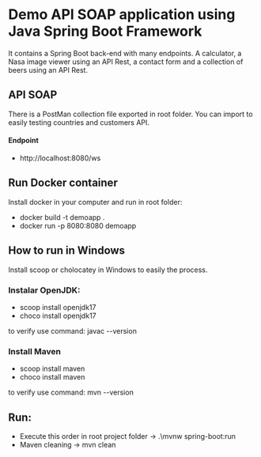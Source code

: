 # Demo API SOAP application using Java Spring Boot Framework
It contains a Spring Boot back-end with many endpoints. A calculator, a Nasa image viewer using an API Rest, a contact form and a collection of beers using an API Rest.

## API SOAP
There is a PostMan collection file exported in root folder. You can import to easily testing countries and customers API.

#### Endpoint
* http://localhost:8080/ws

## Run Docker container
Install docker in your computer and run in root folder:
* docker build -t demoapp .
* docker run -p 8080:8080 demoapp

## How to run in Windows
Install scoop or cholocatey in Windows to easily the process.

### Instalar OpenJDK:
* scoop install openjdk17
* choco install openjdk17

to verify use command: javac --version

### Install Maven
* scoop install maven
* choco install maven

to verify use command: mvn --version

## Run:
* Execute this order in root project folder -> .\mvnw spring-boot:run
* Maven cleaning -> mvn clean